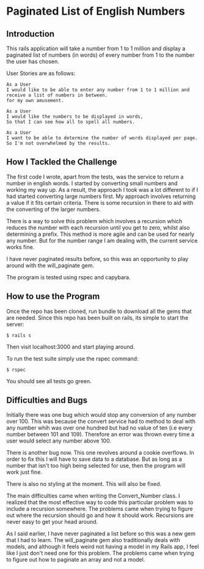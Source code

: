 Paginated List of English Numbers
=================


Introduction
---------
This rails application will take a number from 1 to 1 million and display a
paginated list of numbers (in words) of every number from 1 to the number the user
has chosen.

User Stories are as follows:

```
As a User
I would like to be able to enter any number from 1 to 1 million and receive a list of numbers in between.
for my own amusement.

As a User
I would like the numbers to be displayed in words,
So that I can see how all to spell all numbers.

As a User
I want to be able to determine the number of words displayed per page.
So I'm not overwhelmed by the results.
```


How I Tackled the Challenge
-------
The first code I wrote, apart from the tests, was the service to return a number
in english words. I started by converting small numbers and working my way up. As a
result, the approach I took was a lot different to if I had started converting large numbers first.
My approach involves returning a value if it fits certain criteria. There is some recursion in there
to aid with the converting of the larger numbers.

There is a way to solve this problem which involves a recursion which reduces the number with each recursion until you get to zero, whilst also determining a prefix. This method is more
agile and can be used for nearly any number. But for the number range I am dealing with, the current service
works fine.

I have never paginated results before, so this was an opportunity to play around with
the will_paginate gem.

The program is tested using rspec and capybara.

How to use the Program
-----

Once the repo has been cloned, run bundle to download all the gems that are needed.
Since this repo has been built on rails, its simple to start the server:

```
$ rails s
```

Then visit localhost:3000 and start playing around.

To run the test suite simply use the rspec command:

```
$ rspec

```

You should see all tests go green.


Difficulties and Bugs
-----

Initially there was one bug which would stop any conversion of any number over 100. This was because the convert service had to method to deal with any number whih was over one hundred but had no value of ten (i.e every number between 101 and 109). Therefore an error was thrown every time a user would select any number above 100.

There is another bug now. This one revolves around a cookie overflows. In order to fix this I will have to save data to a database. But as long as a number that isn't too high being selected for use, then the program will work just fine.

There is also no styling at the moment. This will also be fixed.

The main difficulties came when writing the Convert_Number class. I realized that the most
effective way to code this particular problem was to include a recursion somewhere. The problems came when
trying to figure out where the recursion should go and how it should work. Recursions are never easy to get
your head around.

As I said earlier, I have never paginated a list before so this was a new gem that
I had to learn. The will_paginate gem also traditionally deals with models, and although
it feels weird not having a model in my Rails app, I feel like I just don't need one for this problem.
The problems came when trying to figure out how to paginate an array and not a model. 
